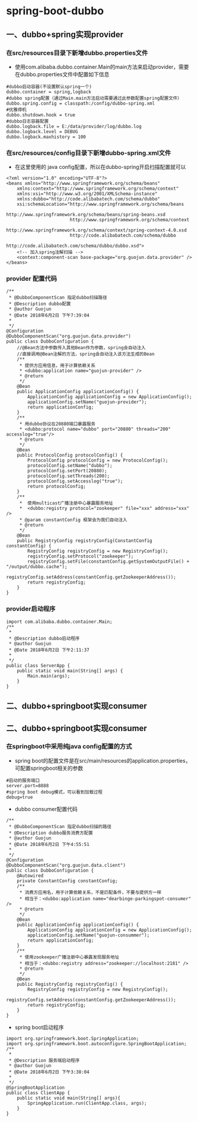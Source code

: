 # spring-boot-dubbo
## 一、dubbo+spring实现provider
### 在src/resources目录下新增dubbo.properties文件
* 使用com.alibaba.dubbo.container.Main的main方法来启动provider，需要在dubbo.properties文件中配置如下信息
>
	#dubbo启动容器(不设置默认spring一个)
	dubbo.container = spring,logback
	#dubbo spring配置（通过Main.main方法启动需要通过此参数配置spring配置文件）
	dubbo.spring.config = classpath:/config/dubbo-spring.xml
	#优雅停机
	dubbo.shutdown.hook = true
	#dubbo日志容器配置
	dubbo.logback.file = E:/data/provider/log/dubbo.log
	dubbo.logback.level = DEBUG
	dubbo.logback.maxhistory = 100

### 在src/resources/config目录下新增dubbo-spring.xml文件
* 在这里使用的 java config配置，所以在dubbo-spring开启扫描配置就可以
>
	<?xml version="1.0" encoding="UTF-8"?>
	<beans xmlns="http://www.springframework.org/schema/beans"
		xmlns:context="http://www.springframework.org/schema/context"
		xmlns:xsi="http://www.w3.org/2001/XMLSchema-instance" 
		xmlns:dubbo="http://code.alibabatech.com/schema/dubbo"
		xsi:schemaLocation="http://www.springframework.org/schema/beans 
							http://www.springframework.org/schema/beans/spring-beans.xsd
	    					http://www.springframework.org/schema/context    
	    					http://www.springframework.org/schema/context/spring-context-4.0.xsd   
							http://code.alibabatech.com/schema/dubbo         
							http://code.alibabatech.com/schema/dubbo/dubbo.xsd">
		<!-- 加入spring注解扫描 -->
		<context:component-scan base-package="org.guojun.data.provider" />
	</beans>	

### provider 配置代码
>
	/**
	 * @DubboComponentScan 指定dubbo扫描路径
	 * @Description dubbo配置
	 * @author Guojun
	 * @Date 2018年6月2日 下午7:39:04
	 *
	 */
	@Configuration
	@DubboComponentScan("org.guojun.data.provider")
	public class DubboConfiguration {
		//@Bean方法中参数传入其他Bean作为参数，spring会自动注入
		//直接调用@Bean注解的方法，spring会自动注入该方法生成的Bean
		/**
		 * 提供方应用信息，用于计算依赖关系
		 * <dubbo:application name="guojun-provider" />
		 * @return
		 */
		@Bean
		public ApplicationConfig applicationConfig() {
			ApplicationConfig applicationConfig = new ApplicationConfig();
			applicationConfig.setName("guojun-provider");
			return applicationConfig;
		}
		/**
		 * 用dubbo协议在20880端口暴露服务
		 * <dubbo:protocol name="dubbo" port="20880" threads="200" accesslog="true"/>
		 * @return
		 */
		@Bean
		public ProtocolConfig protocolConfig() {
			ProtocolConfig protocolConfig = new ProtocolConfig();
			protocolConfig.setName("dubbo");
			protocolConfig.setPort(20880);
			protocolConfig.setThreads(200);
			protocolConfig.setAccesslog("true");
			return protocolConfig;
		}
		/**
		 *  使用multicast广播注册中心暴露服务地址
		 *  <dubbo:registry protocol="zookeeper" file="xxx" address="xxx" />
		 * @param constantConfig 框架会为我们自动注入
		 * @return
		 */
		@Bean
		public RegistryConfig registryConfig(ConstantConfig constantConfig) {
			RegistryConfig registryConfig = new RegistryConfig();
			registryConfig.setProtocol("zookeeper");
			registryConfig.setFile(constantConfig.getSystemOutputFile() + "/output/dubbo.cache");
			registryConfig.setAddress(constantConfig.getZookeeperAddress());
			return registryConfig;
		}
	}

### provider启动程序
>
	import com.alibaba.dubbo.container.Main;
	/**
	 * 
	 * @Description dubbo启动程序
	 * @author Guojun
	 * @Date 2018年6月2日 下午2:11:37
	 *
	 */
	public class ServerApp {
		public static void main(String[] args) {
			Main.main(args);
		}
	}

## 二、dubbo+springboot实现consumer
## 二、dubbo+springboot实现consumer
### 在springboot中采用纯java config配置的方式
* spring boot的配置文件是在src/main/resources的application.properties，可配置springboot相关的参数
>
	#启动的服务端口
	server.port=8888
	#spring boot debug模式，可以看到加载过程
	debug=true

* dubbo consumer配置代码
>
	/**
	 * @DubboComponentScan 指定dubbo扫描的路径
	 * @Description dubbo服务消费方配置
	 * @author Guojun
	 * @Date 2018年6月2日 下午4:55:51
	 *
	 */
	@Configuration
	@DubboComponentScan("org.guojun.data.client")
	public class DubboConfiguration {
		@Autowired
		private ConstantConfig constantConfig;
		/**
		 * 消费方应用名，用于计算依赖关系，不是匹配条件，不要与提供方一样 
		 * 相当于：<dubbo:application name="dearbinge-parkingspot-consumer" />
		 * @return
		 */
		@Bean
		public ApplicationConfig applicationConfig() {
			ApplicationConfig applicationConfig = new ApplicationConfig();
			applicationConfig.setName("guojun-consummer");
			return applicationConfig;
		}
		/**
		 * 使用zookeeper广播注册中心暴露发现服务地址
		 * 相当于：<dubbo:registry address="zookeeper://localhost:2181" />
		 * @return
		 */
		@Bean
		public RegistryConfig registryConfig() {
			RegistryConfig registryConfig = new RegistryConfig();
			registryConfig.setAddress(constantConfig.getZookeeperAddress());
			return registryConfig;
		}
	}

* spring boot启动程序
>
	import org.springframework.boot.SpringApplication;
	import org.springframework.boot.autoconfigure.SpringBootApplication;
	/**
	 * 
	 * @Description 服务端启动程序
	 * @author Guojun
	 * @Date 2018年6月2日 下午3:38:04
	 *
	 */
	@SpringBootApplication
	public class ClientApp {
		public static void main(String[] args){
	        SpringApplication.run(ClientApp.class, args);
	    }
	}
